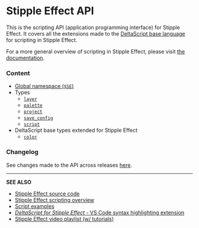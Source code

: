# Stipple Effect API

This is the scripting API (application programming interface) for Stipple Effect. It covers all the extensions made to the [DeltaScript base language](https://github.com/jbunke/deltascript) for scripting in Stipple Effect.

For a more general overview of scripting in Stipple Effect, please visit [the documentation](https://github.com/jbunke/se-docs/blob/master/scripting.md).

### Content
* [Global namespace (`$SE`)](global.md)
* Types
  * [`layer`](layer.md)
  * [`palette`](palette.md)
  * [`project`](project.md)
  * [`save_config`](save_config.md)
  * [`script`](script.md)
* DeltaScript base types extended for Stipple Effect
  * [`color`](color.md)

### Changelog
See changes made to the API across releases [here](changelog.md).

___

**SEE ALSO**

* [Stipple Effect source code](https://github.com/jbunke/stipple-effect)
* [Stipple Effect scripting overview](https://github.com/jbunke/se-docs/blob/master/scripting.md)
* [Script examples](https://github.com/jbunke/se-script-examples)
* [*DeltaScript for Stipple Effect* - VS Code syntax highlighting extension](https://marketplace.visualstudio.com/items?itemName=jordanbunke.deltascript-for-stipple-effect)
* [Stipple Effect video playlist (w/ tutorials)](https://www.youtube.com/playlist?list=PLy71S74rTLnPEwYYtAXvh2er8QBvWIwRL)
